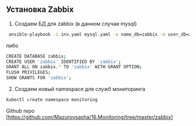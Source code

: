 ## Установка Zabbix

1. Создаем БД для zabbix (в данном случаи mysql)

```bash
 ansible-playbook -i inv.yaml mysql.yaml -e name_db=zabbix -e user_db=zabbix -e pass_db=zabbix -u root
```

либо 

```bash
CREATE DATABASE zabbix;
CREATE USER 'zabbix' IDENTIFIED BY 'zabbix';
GRANT ALL ON zabbix.* TO 'zabbix' WITH GRANT OPTION;
FLUSH PRIVILEGES;
SHOW GRANTS FOR 'zabbix';
```

2. Создаем новый namespace для служб мониторинга

```bash
kubectl create namespace monitoring
```

Github repo [https://github.com/Mazurovsasha/16.Monitoring/tree/master/zabbix]